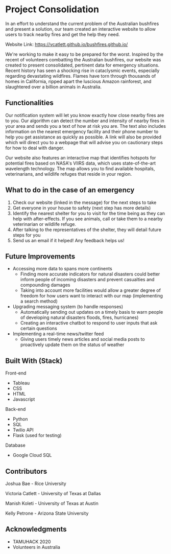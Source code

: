 # Project Consolidation

In an effort to understand the current problem of the Australian bushfires and present a solution, our team created an interactive website to allow users to track nearby fires and get the help they need.

Website Link: https://vcatlett.github.io/bushfires.github.io/

We're working to make it easy to be prepared for the worst. Inspired by the recent of volunteers combatting the Australian bushfires, our website was created to present consolidated, pertinent data for emergency situations. Recent history has seen a shocking rise in cataclysmic events, especially regarding devastating wildfires. Flames have torn through thousands of homes in California, ripped apart the luscious Amazon rainforest, and slaughtered over a billion animals in Australia.


## Functionalities

Our notification system will let you know exactly how close nearby fires are to you. Our algorithm can detect the number and intensity of nearby fires in your area and sends you a text of how at risk you are. The text also includes information on the nearest emergency facility and their phone number to help you get assistance as quickly as possible. A link will also be provided which will direct you to a webpage that will advise you on cautionary steps for how to deal with danger.

Our website also features an interactive map that identifies hotspots for potential fires based on NASA's VIIRS data, which uses state-of-the-art wavelength technology. The map allows you to find available hospitals, veterinarians, and wildlife refuges that reside in your region. 


## What to do in the case of an emergency

1. Check our website (linked in the message) for the next steps to take
2. Get everyone in your house to safety (next step has more details)
3. Identify the nearest shelter for you to visit for the time being as they can help with after-effects. If you see animals, call or take them to a nearby veterinarian or wildlife refuge.
4. After talking to the representatives of the shelter, they will detail future steps for you
5. Send us an email if it helped! Any feedback helps us!


## Future Improvements

- Accessing more data to spans more continents
  - Finding more accurate indicators for natural disasters could better inform people of incoming disasters and prevent casualties and compounding damages
  - Taking into account more facilities would allow a greater degree of freedom for how users want to interact with our map (implementing a search method)
- Upgrading messaging system (to handle responses)
  - Automatically sending out updates on a timely basis to warn people of developing natural disasters floods, fires, hurricanes)
  - Creating an interactive chatbot to respond to user inputs that ask certain questions
- Implementing a real-time news/twitter feed
  - Giving users timely news articles and social media posts to proactively update them on the status of weather



## Built With (Stack)

Front-end 
* Tableau
* CSS 
* HTML
* Javascript

Back-end
* Python
* SQL
* Twilio API
* Flask (used for testing)

Database
* Google Cloud SQL

## Contributors

Joshua Bae - Rice University

Victoria Catlett - University of Texas at Dallas

Manish Koleti - University of Texas at Austin

Kelly Petrone - Arizona State University


## Acknowledgments

* TAMUHACK 2020
* Volunteers in Australia

